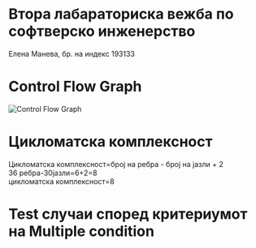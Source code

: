 # Втора лабараториска вежба по софтверско инженерство
 Елена Манева, бр. на индекс 193133
# Control Flow Graph
 
 ![Control Flow Graph](https://user-images.githubusercontent.com/80982916/120228300-21c7a580-c24b-11eb-948a-7a26877b57f7.png)

# Цикломатска комплексност
Цикломатска комплексност=број на ребра - број на јазли + 2  
36 ребра-30јазли=6+2=8  
цикломатска комплексност=8
# Test случаи според критериумот на Multiple condition 
